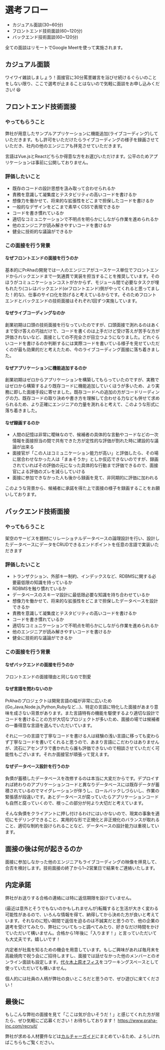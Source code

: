 # 選考フロー
- カジュアル面談(30~60分)
- フロントエンド技術面談(60~120分)
- バックエンド技術面談(60~120分)

全ての面談はリモートでGoogle Meetを使って実施されます。

## カジュアル面談
ワイワイ雑談しましょう！面接官に30分罵詈雑言を浴びせ続けるぐらいのことをしない限り、ここで選考が止まることはないので気軽に面談をお申し込みください! 😆

## フロントエンド技術面接
### やってもらうこと
弊社が用意したサンプルアプリケーションに機能追加(ライブコーディング)していただきます。もし許可をいただけたらライブコーディングの様子を録画させていただき、社内の他のエンジニアも拝見させていただきます。

言語はVue.jsとReactどちらか得意な方をお選びいただけます。公平のためアプリケーションは事前に公開しておりません。

### 評価したいこと
- 既存のコードの設計思想を汲み取って合わせられるか
- 責務を意識して凝集度とテスタビリティの高いコードを書けるか
- 想像力を働かせて、将来的な拡張性をどこまで担保したコードを書けるか
- 一般的なデザインをどこまで素早くCSSで表現できるか
- コードを書き慣れているか
- 適切なコミュニケーションで不明点を明らかにしながら作業を進められるか
- 他のエンジニアが読み解きやすいコードを書けるか
- 健全に技術的な議論ができるか

### この面接を行う背景
#### なぜフロントエンドの面接を行うのか
基本的にPrAhaの開発では一人のエンジニアがユースケース単位でフロントエンドからバックエンドまで一気通貫で実装を担当することを推奨しています。そのほうがコミュニケーションコストがかからず、モジュール間で必要なタスクが埋もれたり(コレはバックエンド(orフロントエンド)側がやってくれると思ってました！的な)、仕事のサイロ化を防げると考えているからです。そのためフロントエンドとバックエンドの技術面接はそれぞれ1回ずつ実施しています。

#### なぜライブコーディングなのか
創業初期は口頭の技術面接を行なっていたのですが、口頭面接で測れるのはあくまで受け答えの巧拙だけで、コードを書くのは上手だけど受け答えが苦手な方が評価されないなど、面接としての不完全さが目立つようになりました。どれぐらいコードを書けるのか判断するには実際コードを書いている様子を見せていただくのが最も効果的だと考えたため、今のライブコーディング面接に落ち着きました。

#### なぜアプリケーションに機能追加するのか
創業初期はゼロからアプリケーションを構築してもらっていたのですが、実務ではゼロから構築するより既存コードに機能追加していくほうが多いため、より実務に即した面接手段に寄せました。既存コードへの追加の方がコードリーディングの力、既存コードの取り決めや書き方を理解して合わせる力なども併せて求められるため、より正確にエンジニアの力量を測れると考えて、このような形式に落ち着きました。

#### なぜ録画するのか
- 人間の記憶は非常に曖昧なので、候補者の具体的な言動やコードなどの一次情報を面接担当の間で共有できた方が定性的な評価が割れた時に建設的な議論が出来る
- 面接官が「この人はコミュニケーション能力が高い」と評価したら、その場に居合わせなかった人は「まぁそうか」としか反応できないのですが、録画されていればその評価の元になった具体的な行動まで評価できるので、面接官による評価のズレを減らしていける
- 面接に参加できなかった人も後から録画を見て、非同期的に評価に加われる

このような背景から、候補者に承諾を得た上で面接の様子を録画することをお願いしております。

## バックエンド技術面接
### やってもらうこと
架空のサービスを題材にリレーショナルデータベースの論理設計を行い、設計したデータベースにデータをCRUDできるエンドポイントを任意の言語で実装いただきます

### 評価したいこと
- トランザクション、外部キー制約、インデックスなど、RDBMSに関する必要最低限の知識を持っているか
- RDBMSを触り慣れているか
- データベースのスキーマ設計に最低限必要な知識を持ち合わせているか
- 想像力を働かせて、将来的な拡張性をどこまで担保したデータベースを設計できるか
- 責務を意識して凝集度とテスタビリティの高いコードを書けるか
- コードを書き慣れているか
- 適切なコミュニケーションで不明点を明らかにしながら作業を進められるか
- 他のエンジニアが読み解きやすいコードを書けるか
- 健全に技術的な議論ができるか

### この面接を行う背景
#### なぜバックエンドの面接を行うのか
フロントエンドの面接理由と同じなので割愛

#### なぜ言語を問わないのか
PrAhaのプロジェクトは開発言語の幅が非常に広いため(Go,Java,Node.js,Python,Rubyなど...)、特定の言語に特化した面接があまり意味を成さない背景があります。また言語特有の機能を駆使するより適切な設計でコードを書けることの方が大切なプロジェクトが多いため、面接の場では候補者の一番得意な言語を選んでいただいています。

それに一つの言語で丁寧なコードを書ける人は経験の浅い言語に移っても変わらず丁寧なコードを書いてくれると思うので、あまり言語にこだわりはありませんが、流石にアセンブラで書かれたら誰も評価できないので相談させていただく可能性もございます。それか面接官が頑張って覚えます。

#### なぜデータベース設計を行うのか
負債が蓄積したデータベースを改修するのは本当に大変だからです。デプロイすれば終わりのアプリケーションコードと異なりデータベースには既存データが蓄積されているのでマイグレーションが伴うし、ロールバックしづらいし、作業の緊張感が段違いです。あとデータベースが腐っていたらアプリケーションコードも自然と腐っていくので、根っこの部分が何より大切だと考えています。

そんな負債をクライアントに押し付けるわけにはいかないので、現実の事象を適切にモデリングできること、実用的な形で正規化と非正規化のバランスが取れること、適切な制約を設けられることなど、データベースの設計能力は重視しています。

## 面接の後は何が起きるのか
面接に参加しなかった他のエンジニアもライブコーディングの映像を拝見して、合否を検討します。技術面接の終了から1~2営業日で結果をご連絡いたします。

## 内定承諾
弊社がお送りする合格の連絡には特に返信期限を設けていません。

(最近は意外とそうでもないのかもしれませんが)転職すると生活が大きく変わる可能性があるので、いろんな情報を得て、納得してから決めた方が良いと考えています。それなのに短い期間で返信を迫るのは不誠実だと思うので、他の企業の選考を受けてみたり、弊社についてもっと調べてみたり、好きなだけ時間をかけていただいて構いません。合格から1年後に「入ります！」と言っていただいても大丈夫です。嬉しいです！

内定者が社風を知るための機会を用意しています。もしご興味があれば毎月末を高級焼肉で祝う会にご招待しますし、面接では話せなかった他のメンバーとのオンライン面談も設定します。[代々木上原オフィス](https://note.com/prahainc/n/n8c96291fdc31)をコワーキングスペースとして使っていただいても構いません。

個人的には社員の人柄が弊社の良いところだと思うので、ぜひ遊びに来てください！

## 最後に
もしこんな弊社の面接を見て「ここは気が合いそうだ！」と感じてくれた方が居たら、ぜひ気軽にご応募ください！お待ちしております！
https://www.praha-inc.com/recruit/

弊社が求める人材要件などは[カルチャーガイド](/for-external/culture)にまとめているため、よろしければこちらもご覧ください。
